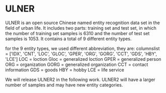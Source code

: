 # ULNER
ULNER is an open source Chinese named entity recognition data set in the field of urban life. 
It includes two parts: training set and test set, in which the number of training set samples is 6310 and the number of test set samples is 1053. 
It contains a total of 9 different entity types.


for the 9 entity types, we used different abbreviation, they are:
columnslist = ['IDX', 'CNT', 'LOC', 'GLOC', 'GPER', 'ORG', 'GORG', 'CCT', 'GDS', 'HBY', 'LCE']
LOC = loction
Gloc = generalized loction
GPER = generalized person
ORG = organization
GORG = generalized organization
CCT = contact information
GDS = goods
HBY = hobby
LCE = life service


We will release ULNER2 in the following work. ULNER2 will have a larger number of samples and may have new entity categories.
